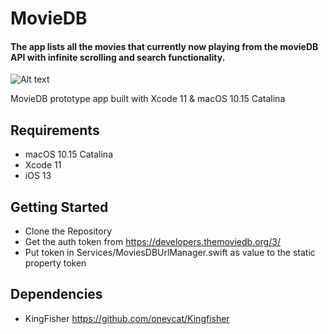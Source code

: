 # MovieDB
#### The app lists all the movies that currently now playing from the movieDB API with infinite scrolling and search functionality.

![Alt text](./promo.png?raw=true "MovieDB")

MovieDB prototype app built with Xcode 11 & macOS 10.15 Catalina

## Requirements
- macOS 10.15 Catalina
- Xcode 11 
- iOS 13

## Getting Started
- Clone the Repository
- Get the auth token from https://developers.themoviedb.org/3/
- Put token in Services/MoviesDBUrlManager.swift as value to the static property token

## Dependencies
- KingFisher https://github.com/onevcat/Kingfisher